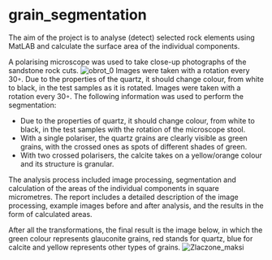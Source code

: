 # grain_segmentation
The aim of the project is to analyse (detect) selected rock elements using MatLAB and calculate the surface area of the individual components. 

A polarising microscope was used to take close-up photographs of the sandstone rock cuts.
![obrot_0](https://github.com/user-attachments/assets/4cadc77c-182f-4a3d-8367-ca0894935369)
Images were taken with a rotation every 30◦. Due to the properties of the quartz, it should change colour, from white to black, in the test samples as it is rotated. Images were taken with a rotation every 30◦. The following information was used to perform the segmentation: 
- Due to the properties of quartz, it should change colour, from white to black, in the test samples with the rotation of the microscope stool.
- With a single polariser, the quartz grains are clearly visible as green grains, with the crossed ones as spots of different shades of green.
- With two crossed polarisers, the calcite takes on a yellow/orange colour and its structure is granular.

The analysis process included image processing, segmentation and calculation of the areas of the individual components in square micrometres.
The report includes a detailed description of the image processing, example images before and after analysis, and the results in the form of calculated areas.

After all the transformations, the final result is the image below, in which the green colour represents glauconite grains, red stands for quartz, blue for calcite and yellow represents other types of grains.
![Zlaczone_maksi](https://github.com/user-attachments/assets/3b64792c-268c-49f3-98a5-40cb2ce5db77)

